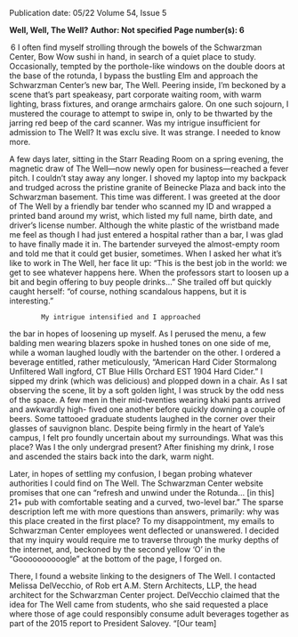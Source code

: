 Publication date: 05/22
Volume 54, Issue 5

**Well, Well, The Well?**
**Author: Not specified**
**Page number(s): 6**

 6
I often find myself strolling through the bowels of 
the Schwarzman Center, Bow Wow sushi in hand, in 
search of a quiet place to study. Occasionally, tempted 
by the porthole-like windows on the double doors 
at the base of the rotunda, I bypass the bustling Elm 
and approach the Schwarzman Center’s new bar, The 
Well. Peering inside, I’m beckoned by a scene that’s 
part speakeasy, part corporate waiting room, with 
warm lighting, brass fixtures, and orange armchairs 
galore. On one such sojourn, I mustered the courage 
to attempt to swipe in, only to be thwarted by the 
jarring red beep of the card scanner. Was my intrigue 
insufficient for admission to The Well? It was exclu­
sive. It was strange. I needed to know more.

A few days later, sitting in the Starr Reading 
Room on a spring evening, the magnetic draw of 
The Well—now newly open for business—reached a 
fever pitch. I couldn’t stay away any longer. I shoved 
my laptop into my backpack and trudged across the 
pristine granite of Beinecke Plaza and back into the 
Schwarzman basement. This time was different. I was 
greeted at the door of The Well by a friendly bar­
tender who scanned my ID and wrapped a printed 
band around my wrist, which listed my full name, 
birth date, and driver’s license number. Although the 
white plastic of the wristband made me feel as though 
I had just entered a hospital rather than a bar, I was 
glad to have finally made it in. The bartender surveyed 
the almost-empty room and told me that it could get 
busier, sometimes. When I asked her what it’s like to 
work in The Well, her face lit up: “This is the best job 
in the world: we get to see whatever happens here. 
When the professors start to loosen up a bit and begin 
offering to buy people drinks…” She trailed off but 
quickly caught herself: “of course, nothing scandalous 
happens, but it is interesting.”

        	My intrigue intensified and I approached 
the bar in hopes of loosening up myself. As I perused 
the menu, a few balding men wearing blazers spoke 
in hushed tones on one side of me, while a woman 
laughed loudly with the bartender on the other. I 
ordered a beverage entitled, rather meticulously, 
“American Hard Cider Stormalong Unfiltered Wall­
ingford, CT Blue Hills Orchard EST 1904 Hard 
Cider.” I sipped my drink (which was delicious) and 
plopped down in a chair. As I sat observing the scene, 
lit by a soft golden light, I was struck by the odd­
ness of the space. A few men in their mid-twenties 
wearing khaki pants arrived and awkwardly high-
fived one another before quickly downing a couple of 
beers. Some tattooed graduate students laughed in the 
corner over their glasses of sauvignon blanc. Despite 
being firmly in the heart of Yale’s campus, I felt pro­
foundly uncertain about my surroundings. What was 
this place? Was I the only undergrad present? After 
finishing my drink, I rose and ascended the stairs back 
into the dark, warm night.

Later, in hopes of settling my confusion, I began 
probing whatever authorities I could find on The 
Well. The Schwarzman Center website promises that 
one can “refresh and unwind under the Rotunda… 
[in this] 21+ pub with comfortable seating and a 
curved, two-level bar.” The sparse description left 
me with more questions than answers, primarily: 
why was this place created in the first place? To my 
disappointment, my emails to Schwarzman Center 
employees went deflected or unanswered. I decided 
that my inquiry would require me to traverse through 
the murky depths of the internet, and, beckoned by 
the second yellow ‘O’ in the “Goooooooooogle” at 
the bottom of the page, I forged on.

There, I found a website linking to the designers of 
The Well. I contacted Melissa DelVecchio, of Rob­
ert A.M. Stern Architects, LLP, the head architect for 
the Schwarzman Center project. DelVecchio claimed 
that the idea for The Well came from students, who 
she said requested a place where those of age could 
responsibly consume adult beverages together as part 
of the 2015 report to President Salovey. “[Our team]